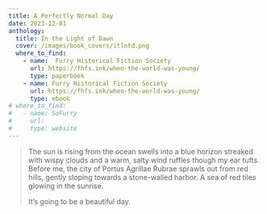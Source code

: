 ```yaml
---
title: A Perfectly Normal Day
date: 2023-12-01
anthology:
  title: In the Light of Dawn
  cover: /images/book_covers/itlotd.png
  where_to_find:
    - name:  Furry Historical Fiction Society
      url: https://fhfs.ink/when-the-world-was-young/
      type: paperbook
    - name: Furry Historical Fiction Society
      url: https://fhfs.ink/when-the-world-was-young/
      type: ebook
# where_to_find:
#   - name: SoFurry
#     url:
#     type: website
---
```

> The sun is rising from the ocean swells into a blue horizon streaked with wispy clouds and a warm, salty wind ruffles though my ear tufts. Before me, the city of Portus Agrillae Rubrae sprawls out from red hills, gently sloping towards a stone-walled harbor. A sea of red tiles glowing in the sunrise.
>
> It’s going to be a beautiful day.